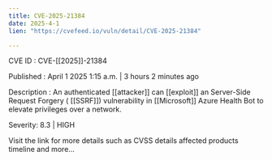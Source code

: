 ```yaml
---
title: CVE-2025-21384
date: 2025-4-1
lien: "https://cvefeed.io/vuln/detail/CVE-2025-21384"

---
```


CVE ID : CVE-[[2025]]-21384
 
Published :  April 1
2025
1:15 a.m. | 3 hours
2 minutes ago
 
Description : An authenticated  [[attacker]] can  [[exploit]] an Server-Side Request Forgery ( [[SSRF]]) vulnerability in  [[Microsoft]] Azure Health Bot to elevate privileges over a network.
 
Severity: 8.3 | HIGH
 
Visit the link for more details
such as CVSS details
affected products
timeline
and more...
